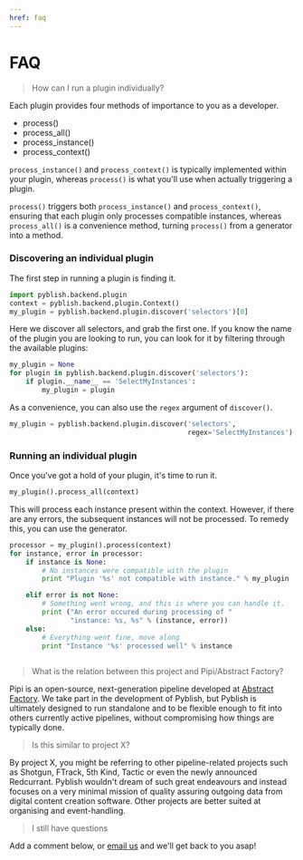 ```yaml
---
href: faq
---
```


# FAQ

> How can I run a plugin individually?

Each plugin provides four methods of importance to you as a developer.

- process()
- process_all()
- process_instance()
- process_context()

`process_instance()` and `process_context()` is typically implemented within your plugin, whereas `process()` is what you'll use when actually triggering a plugin.

`process()` triggers both `process_instance()` and `process_context()`, ensuring that each plugin only processes compatible instances, whereas `process_all()` is a convenience method, turning `process()` from a generator into a method.

### Discovering an individual plugin

The first step in running a plugin is finding it.

```python
import pyblish.backend.plugin
context = pyblish.backend.plugin.Context()
my_plugin = pyblish.backend.plugin.discover('selectors')[0]
```

Here we discover all selectors, and grab the first one. If you know the name of the plugin you are looking to run, you can look for it by filtering through the available plugins:

```python
my_plugin = None
for plugin in pyblish.backend.plugin.discover('selectors'):
    if plugin.__name__ == 'SelectMyInstances':
    	my_plugin = plugin
```

As a convenience, you can also use the `regex` argument of `discover()`.

```python
my_plugin = pyblish.backend.plugin.discover('selectors',
											regex='SelectMyInstances')[0]
```

### Running an individual plugin

Once you've got a hold of your plugin, it's time to run it.

```python
my_plugin().process_all(context)
```

This will process each instance present within the context. However, if there are any errors, the subsequent instances will not be processed. To remedy this, you can use the generator.

```python
processor = my_plugin().process(context)
for instance, error in processor:
	if instance is None:
        # No instances were compatible with the plugin
        print "Plugin '%s' not compatible with instance." % my_plugin

    elif error is not None:
        # Something went wrong, and this is where you can handle it.
        print ("An error occured during processing of "
               "instance: %s, %s" % (instance, error))
    else:
        # Everything went fine, move along
        print "Instance '%s' processed well" % instance
     
```

> What is the relation between this project and Pipi/Abstract Factory?

Pipi is an open-source, next-generation pipeline developed at [Abstract Factory][]. We take part in the development of Pyblish, but Pyblish is ultimately designed to run standalone and to be flexible enough to fit into others currently active pipelines, without compromising how things are typically done.

> Is this similar to project X?

By project X, you might be referring to other pipeline-related projects such as Shotgun, FTrack, 5th Kind, Tactic or even the newly announced Redcurrant. Pyblish wouldn't dream of such great endeavours and instead focuses on a very minimal mission of quality assuring outgoing data from digital content creation software. Other projects are better suited at organising and event-handling.

> I still have questions

Add a comment below, or [email us][email] and we'll get back to you asap!

[email]: mailto:marcus@abstractfactory.io
[Abstract Factory]: http://abstractfactory.io